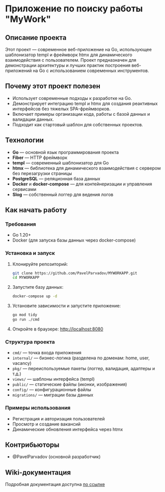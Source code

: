 # Приложение по поиску работы "MyWork" 

## Описание проекта

Этот проект — современное веб-приложение на Go, использующее шаблонизатор templ и фреймворк htmx для динамического взаимодействия с пользователем. Проект предназначен для демонстрации архитектуры и лучших практик построения веб-приложений на Go с использованием современных инструментов.

## Почему этот проект полезен

- Использует современные подходы к разработке на Go.
- Демонстрирует интеграцию templ и htmx для создания реактивных интерфейсов без тяжелых SPA-фреймворков.
- Включает примеры организации кода, работы с базой данных и валидации данных.
- Подходит как стартовый шаблон для собственных проектов.

## Технологии

- **Go** — основной язык программирования проекта
- **Fiber** — HTTP фреймворк
- **templ** — современный шаблонизатор для Go
- **htmx** — библиотека для динамического взаимодействия с сервером без перезагрузки страницы
- **PostgreSQL** — реляционная база данных
- **Docker** и **docker-compose** — для контейнеризации и управления сервисами
- **Slog** — собственный логгер для ведения логов


## Как начать работу

### Требования

- Go 1.20+
- Docker (для запуска базы данных через docker-compose)

### Установка и запуск

1. Клонируйте репозиторий:
   ```sh
   git clone https://github.com/PavelParvadov/MYWORKAPP.git
   cd MYWORKAPP
   ```

2. Запустите базу данных:
   ```sh
   docker-compose up -d
   ```

3. Установите зависимости и запустите приложение:
   ```sh
   go mod tidy
   go run ./cmd
   ```

4. Откройте в браузере: [http://localhost:8080](http://localhost:8080)

### Структура проекта

- `cmd/` — точка входа приложения
- `internal/` — бизнес-логика (разделена по доменам: home, user, vacancy)
- `pkg/` — переиспользуемые пакеты (логгер, валидация, адаптеры и т.д.)
- `views/` — шаблоны интерфейса (templ)
- `public/` — статические файлы (иконки, изображения)
- `config/` — конфигурационные файлы
- `migrations/` — миграции базы данных

### Примеры использования

- Регистрация и авторизация пользователей
- Просмотр и создание вакансий
- Динамические обновления интерфейса через htmx

## Контрибьюторы

- @PavelParvadov (основной разработчик)

## Wiki-документация

Подробная документация доступна [по ссылке](https://github.com/PavelParvadov/MYWORKAPP/wiki)
